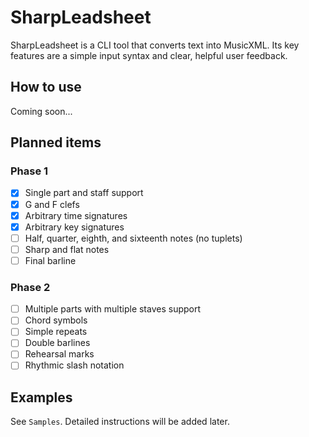 # SharpLeadsheet

SharpLeadsheet is a CLI tool that converts text into MusicXML. Its key features are a simple input syntax and clear, helpful user feedback.

## How to use
Coming soon...

## Planned items

### Phase 1
- [x] Single part and staff support
- [x] G and F clefs
- [x] Arbitrary time signatures
- [x] Arbitrary key signatures
- [ ] Half, quarter, eighth, and sixteenth notes (no tuplets)
- [ ] Sharp and flat notes
- [ ] Final barline

### Phase 2
- [ ] Multiple parts with multiple staves support
- [ ] Chord symbols
- [ ] Simple repeats
- [ ] Double barlines
- [ ] Rehearsal marks
- [ ] Rhythmic slash notation

## Examples
See `Samples`. Detailed instructions will be added later.
